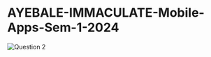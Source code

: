 # AYEBALE-IMMACULATE-Mobile-Apps-Sem-1-2024
![Question 2](https://github.com/user-attachments/assets/dfa740ed-60b0-47c8-b5dd-6a507195e2bc)
